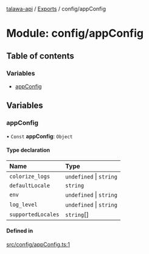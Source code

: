 [talawa-api](../README.md) / [Exports](../modules.md) / config/appConfig

# Module: config/appConfig

## Table of contents

### Variables

- [appConfig](config_appConfig.md#appconfig)

## Variables

### appConfig

• `Const` **appConfig**: `Object`

#### Type declaration

| Name | Type |
| :------ | :------ |
| `colorize_logs` | `undefined` \| `string` |
| `defaultLocale` | `string` |
| `env` | `undefined` \| `string` |
| `log_level` | `undefined` \| `string` |
| `supportedLocales` | `string`[] |

#### Defined in

[src/config/appConfig.ts:1](https://github.com/adi790uu/talawa-api/blob/b1ec05b/src/config/appConfig.ts#L1)
